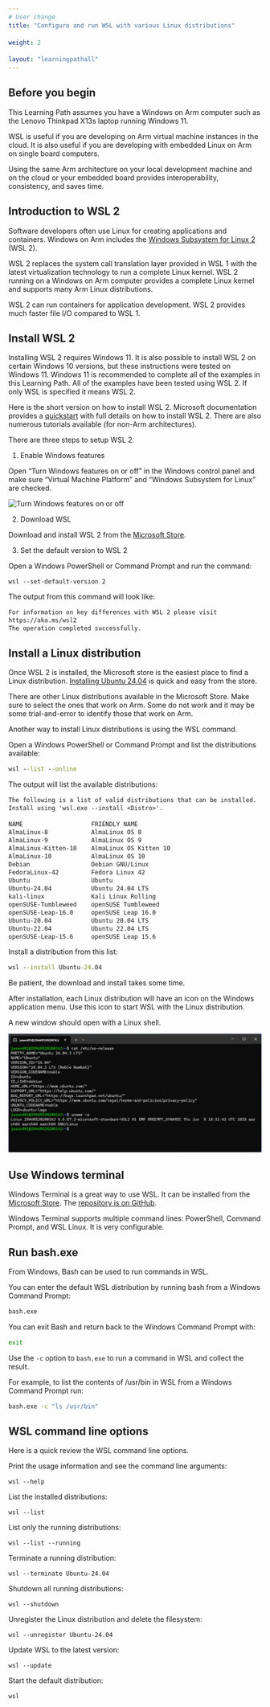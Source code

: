 ```yaml
---
# User change
title: "Configure and run WSL with various Linux distributions"

weight: 2

layout: "learningpathall"
---
```


## Before you begin

This Learning Path assumes you have a  Windows on Arm computer such as the Lenovo Thinkpad X13s laptop running Windows 11. 

WSL is useful if you are developing on Arm virtual machine instances in the cloud. It is also useful if you are developing with embedded Linux on Arm on single board computers. 

Using the same Arm architecture on your local development machine and on the cloud or your embedded board provides interoperability, consistency, and saves time. 


## Introduction to WSL 2

Software developers often use Linux for creating applications and containers. Windows on Arm includes the [Windows Subsystem for Linux 2](https://docs.microsoft.com/en-us/windows/wsl/about) (WSL 2). 

WSL 2 replaces the system call translation layer provided in WSL 1 with the latest virtualization technology to run a complete Linux kernel. WSL 2 running on a Windows on Arm computer provides a complete Linux kernel and supports many Arm Linux distributions. 

WSL 2 can run containers for application development. WSL 2 provides much faster file I/O compared to WSL 1.

## Install WSL 2

Installing WSL 2 requires Windows 11. It is also possible to install WSL 2 on certain Windows 10 versions, but these instructions were tested on Windows 11. Windows 11 is recommended to complete all of the examples in this Learning Path. All of the examples have been tested using WSL 2. If only WSL is specified it means WSL 2.

Here is the short version on how to install WSL 2. Microsoft documentation provides a [quickstart](https://docs.microsoft.com/en-us/windows/wsl/install-win10) with full details on how to install WSL 2. There are also numerous tutorials available (for non-Arm architectures).

There are three steps to setup WSL 2.

1. Enable Windows features

Open “Turn Windows features on or off” in the Windows control panel and make sure “Virtual Machine Platform” and “Windows Subsystem for Linux” are checked. 

![Turn Windows features on or off](https://dev-to-uploads.s3.amazonaws.com/i/9kubnntqzsfq9lxfrfrk.PNG#center)

2. Download WSL

Download and install WSL 2 from the [Microsoft Store](https://apps.microsoft.com/store/detail/windows-subsystem-for-linux-preview/9P9TQF7MRM4R).

3. Set the default version to WSL 2

Open a Windows PowerShell or Command Prompt and run the command:

```console
wsl --set-default-version 2
```

The output from this command will look like:

```output
For information on key differences with WSL 2 please visit https://aka.ms/wsl2
The operation completed successfully.
```

## Install a Linux distribution

Once WSL 2 is installed, the Microsoft store is the easiest place to find a Linux distribution. [Installing Ubuntu 24.04](https://apps.microsoft.com/detail/9nz3klhxdjp5?hl=en-US&gl=US) is quick and easy from the store. 

There are other Linux distributions available in the Microsoft Store. Make sure to select the ones that work on Arm. Some do not work and it may be some trial-and-error to identify those that work on Arm.

Another way to install Linux distributions is using the WSL command. 

Open a Windows PowerShell or Command Prompt and list the distributions available:

```cmd 
wsl --list --online
```

The output will list the available distributions:

```output
The following is a list of valid distributions that can be installed.
Install using 'wsl.exe --install <Distro>'.

NAME                   FRIENDLY NAME
AlmaLinux-8            AlmaLinux OS 8
AlmaLinux-9            AlmaLinux OS 9
AlmaLinux-Kitten-10    AlmaLinux OS Kitten 10
AlmaLinux-10           AlmaLinux OS 10
Debian                 Debian GNU/Linux
FedoraLinux-42         Fedora Linux 42
Ubuntu                 Ubuntu
Ubuntu-24.04           Ubuntu 24.04 LTS
kali-linux             Kali Linux Rolling
openSUSE-Tumbleweed    openSUSE Tumbleweed
openSUSE-Leap-16.0     openSUSE Leap 16.0
Ubuntu-20.04           Ubuntu 20.04 LTS
Ubuntu-22.04           Ubuntu 22.04 LTS
openSUSE-Leap-15.6     openSUSE Leap 15.6
```

Install a distribution from this list:

```cmd
wsl --install Ubuntu-24.04
```

Be patient, the download and install takes some time.

After installation, each Linux distribution will have an icon on the Windows application menu. Use this icon to start WSL with the Linux distribution. 

A new window should open with a Linux shell. 

![Running Linux](wsl-linux.png)

## Use Windows terminal

Windows Terminal is a great way to use WSL. It can be installed from the [Microsoft Store](https://apps.microsoft.com/store/detail/windows-terminal/9N0DX20HK701). The [repository is on GitHub](https://github.com/microsoft/terminal). 

Windows Terminal supports multiple command lines: PowerShell, Command Prompt, and WSL Linux. It is very configurable.

## Run bash.exe

From Windows, Bash can be used to run commands in WSL.

You can enter the default WSL distribution by running bash from a Windows Command Prompt:

```cmd
bash.exe
```

You can exit Bash and return back to the Windows Command Prompt with:

```cmd
exit
```

Use the `-c` option to `bash.exe` to run a command in WSL and collect the result. 

For example, to list the contents of /usr/bin in WSL from a Windows Command Prompt run:

```cmd
bash.exe -c "ls /usr/bin"
```

## WSL command line options

Here is a quick review the  WSL command line options.

Print the usage information and see the command line arguments:

```console
wsl --help
```

List the installed distributions: 

```console
wsl --list
```

List only the running distributions:

```console
wsl --list --running
```

Terminate a running distribution:

```console
wsl --terminate Ubuntu-24.04
```

Shutdown all running distributions:

```console
wsl --shutdown
```

Unregister the Linux distribution and delete the filesystem:

```console
wsl --unregister Ubuntu-24.04
```

Update WSL to the latest version:

```console
wsl --update
```

Start the default distribution:

```console
wsl
```
